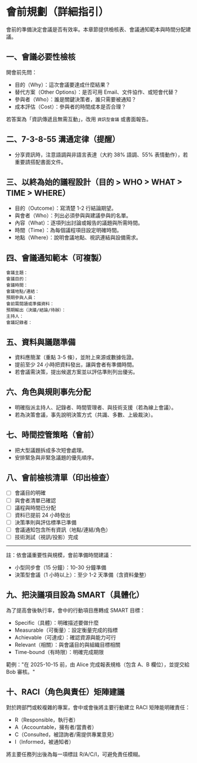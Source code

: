 # 會前規劃（詳細指引）

會前的準備決定會議是否有效率。本章節提供檢核表、會議通知範本與時間分配建議。

## 一、會議必要性檢核
開會前先問：
- 目的（Why）：這次會議要達成什麼結果？
- 替代方案（Other Options）：是否可用 Email、文件協作、或短會代替？
- 參與者（Who）：誰是關鍵決策者，誰只需要被通知？
- 成本評估（Cost）：參與者的時間成本是否合理？

若答案為「資訊傳遞且無需互動」，改用 `資訊型會議` 或書面報告。

## 二、7-3-8-55 溝通定律（提醒）
- 分享資訊時，注意語調與非語言表達（大約 38% 語調、55% 表情動作），若重要請搭配書面文件。

## 三、以終為始的議程設計（目的 > WHO > WHAT > TIME > WHERE）
- 目的（Outcome）：寫清楚 1-2 行結論期望。
- 與會者（Who）：列出必須參與與建議參與的名單。
- 內容（What）：逐項列出討論或報告的議題與所需時間。
- 時間（Time）：為每個議程項目設定明確時間。
- 地點（Where）：說明會議地點、視訊連結與設備需求。

## 四、會議通知範本（可複製）
```
會議主題：
會議目的：
會議時間：
會議地點/連結：
預期參與人員：
會前需閱讀或準備資料：
預期輸出（決議/結論/待辦）：
主持人：
會議記錄者：
```

## 五、資料與議題準備
- 資料應簡潔（重點 3-5 條），並附上來源或數據佐證。
- 提前至少 24 小時把資料發出，讓與會者有準備時間。
- 若會議需決策，提出候選方案並以評估準則列出優劣。

## 六、角色與規則事先分配
- 明確指派主持人、記錄者、時間管理者、與技術支援（若為線上會議）。
- 若為決策會議，事先說明決策方式（共識、多數、上級裁決）。

## 七、時間控管策略（會前）
- 把大型議題拆成多次短會處理。
- 安排緊急與非緊急議題的優先順序。

## 八、會前檢核清單（印出檢查）
- [ ] 會議目的明確
- [ ] 與會者清單已確認
- [ ] 議程與時間已分配
- [ ] 資料已提前 24 小時發出
- [ ] 決策準則與評估標準已準備
- [ ] 會議通知包含所有資訊（地點/連結/角色）
- [ ] 技術測試（視訊/投影）完成

---

註：依會議重要性與規模，會前準備時間建議：
- 小型同步會（15 分鐘）：10-30 分鐘準備
- 決策型會議（1 小時以上）：至少 1-2 天準備（含資料彙整）

## 九、把決議項目設為 SMART（具體化）
為了提高會後執行率，會中的行動項目應轉成 SMART 目標：
- Specific（具體）：明確描述要做什麼
- Measurable（可衡量）：設定衡量完成的指標
- Achievable（可達成）：確認資源與能力可行
- Relevant（相關）：與會議目的與組織目標相關
- Time-bound（有時限）：明確完成期限

範例："在 2025-10-15 前，由 Alice 完成報表規格（包含 A、B 欄位），並提交給 Bob 審核。"

## 十、RACI（角色與責任）矩陣建議
對於跨部門或較複雜的專案，會中或會後將主要行動建立 RACI 矩陣能明確責任：
- R（Responsible，執行者）
- A（Accountable，擁有者/當責者）
- C（Consulted，被諮詢者/需提供專業意見）
- I（Informed，被通知者）

將主要任務列出後為每一項標註 R/A/C/I，可避免責任模糊。
